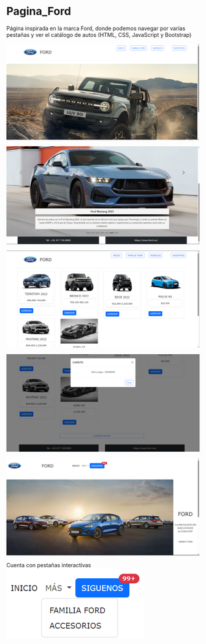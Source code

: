 # Pagina_Ford
Página inspirada en la marca Ford, donde podemos navegar por varías pestañas y ver el catálogo de autos (HTML, CSS, JavaScript y Bootstrap)

![](/Cap/Cap1.png)

![](/Cap/Cap2.png)

![](/Cap/Cap3.png)

![](/Cap/Cap4.png)

![](/Cap/Cap5.png)

Cuenta con pestañas interactivas 
![](/Cap/Cap7.png)
